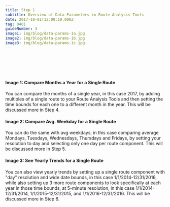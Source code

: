 ```yaml
---
title: Step 1
subtitle: Overview of Data Parameters in Route Analysis Tools
date: 2017-10-01T12:00:10.000Z
tag: 0401
guideNumber: 4
image1: img/blog/data-params-1a.jpg
image2: img/blog/data-params-1b.jpg
image3: img/blog/data-params-1c.jpg
---
```


# &nbsp; 
#### Image 1: Compare Months a Year for a Single Route
You can compare the months of a single year, in this case 2017, by adding multiples of a single route to your Route Analysis Tools and then setting the time bounds for each one to a different month in the year. This will be discussed more in Step 4.

#### Image 2: Compare Avg. Weekday for a Single Route
You can do the same with avg weekdays, in this case comparing average Mondays, Tuesdays, Wednesdays, Thursdays and Fridays, by setting your resolution to day and selecting only one day per route component. This will be discussed more in Step 5.

#### Image 3: See Yearly Trends for a Single Route
You can also view yearly trends by setting up a single route component with "day" resolution and wide date bounds, in this case 1/1/2014-12/31/2016, while also setting up 3 more route components to look specifically at each year in those time bounds, at 5-minute resolution, in this case 1/1/2014-12/31/2014, 1/1/2015-12/31/2015, and 1/1/2016-12/31/2016. This will be discussed more in Step 6.